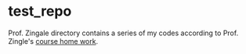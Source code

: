 # test_repo

Prof. Zingale directory contains a series of my codes according to Prof. Zingle's [course home work](http://bender.astro.sunysb.edu/classes/numerical_methods/). 
